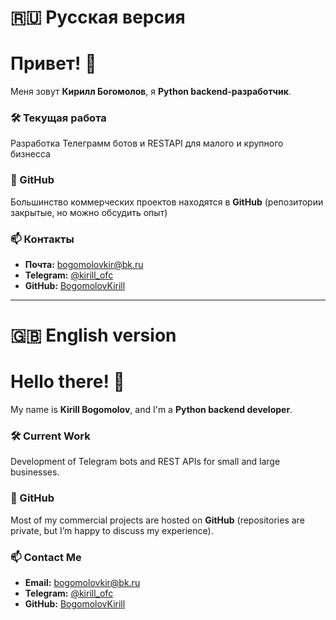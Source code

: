 # 🇷🇺 Русская версия

# Привет! 👋  
Меня зовут **Кирилл Богомолов**, я **Python backend-разработчик**.

### 🛠️ Текущая работа
Разработка Телеграмм ботов и RESTAPI для малого и крупного бизнесса

### 📁 GitHub
Большинство коммерческих проектов находятся в **GitHub** (репозитории закрытые, но можно обсудить опыт)

### 📫 Контакты
- **Почта:** bogomolovkir@bk.ru  
- **Telegram:** [@kirill_ofc](https://t.me/kirill_ofc)  
- **GitHub:** [BogomolovKirill](https://github.com/BogomolovKirill)

---

# 🇬🇧 English version
# Hello there! 👋  
My name is **Kirill Bogomolov**, and I'm a **Python backend developer**.

### 🛠️ Current Work
Development of Telegram bots and REST APIs for small and large businesses.

### 📁 GitHub
Most of my commercial projects are hosted on **GitHub** (repositories are private, but I’m happy to discuss my experience).

### 📫 Contact Me
- **Email:** bogomolovkir@bk.ru  
- **Telegram:** [@kirill_ofc](https://t.me/kirill_ofc)  
- **GitHub:** [BogomolovKirill](https://github.com/BogomolovKirill)

